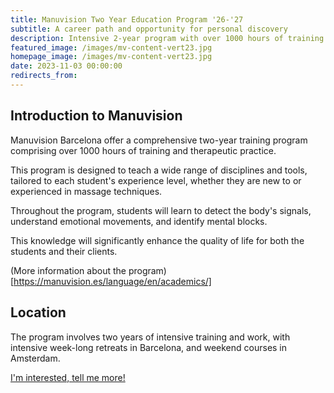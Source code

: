 ```yaml
---
title: Manuvision Two Year Education Program '26-'27
subtitle: A career path and opportunity for personal discovery
description: Intensive 2-year program with over 1000 hours of training and therapeutic practice, spread between Barcelona and Amsterdam
featured_image: /images/mv-content-vert23.jpg
homepage_image: /images/mv-content-vert23.jpg
date: 2023-11-03 00:00:00
redirects_from:
---
```


## Introduction to Manuvision

Manuvision Barcelona offer a comprehensive two-year training program comprising over 1000 hours of training and therapeutic practice.

This program is designed to teach a wide range of disciplines and tools, tailored to each student's experience level, whether they are new to or experienced in massage techniques.

Throughout the program, students will learn to detect the body's signals, understand emotional movements, and identify mental blocks.

This knowledge will significantly enhance the quality of life for both the students and their clients.

(More information about the program)[https://manuvision.es/language/en/academics/]

## Location

The program involves two years of intensive training and work, with intensive week-long retreats in Barcelona, and weekend courses in Amsterdam.

<a href="/contact" class="button button--large">I'm interested, tell me more!</a>